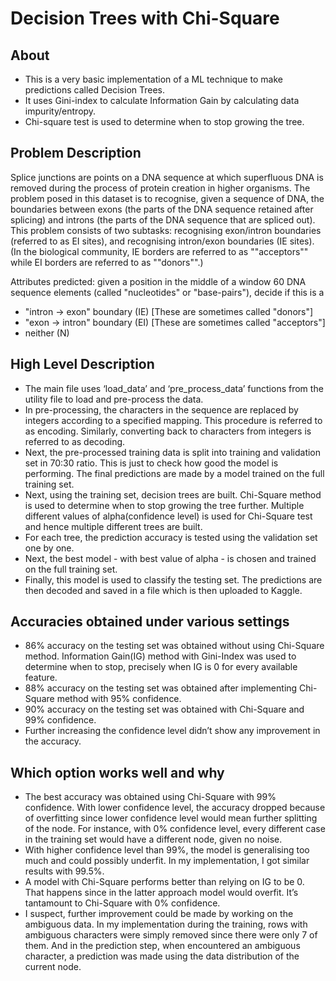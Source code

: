 # Decision Trees with Chi-Square

## About
- This is a very basic implementation of a ML technique to make predictions called Decision Trees.
- It uses Gini-index to calculate Information Gain by calculating data impurity/entropy.
- Chi-square test is used to determine when to stop growing the tree.

## Problem Description
Splice junctions are points on a DNA sequence at which superfluous DNA is removed during the process of protein creation in higher organisms. The problem posed in this dataset is to recognise, given a sequence of DNA, the boundaries between exons (the parts of the DNA sequence retained after splicing) and introns (the parts of the DNA sequence that are spliced out). This problem consists of two subtasks: recognising exon/intron boundaries (referred to as EI sites), and recognising intron/exon boundaries (IE sites). (In the biological community, IE borders are referred to as ""acceptors"" while EI borders are referred to as ""donors"".)

Attributes predicted: given a position in the middle of a window 60 DNA sequence elements (called "nucleotides" or "base-pairs"), decide if this is a

- "intron -> exon" boundary (IE) [These are sometimes called "donors"]
- "exon -> intron" boundary (EI) [These are sometimes called "acceptors"]
- neither (N)

## High Level Description
- The main file uses ‘load_data’ and ‘pre_process_data’ functions from the utility file to load and pre-process the data.
- In pre-processing, the characters in the sequence are replaced by integers according to a specified mapping. This procedure is referred to as encoding. Similarly, converting back to characters from integers is referred to as decoding.
- Next, the pre-processed training data is split into training and validation set in 70:30 ratio. This is just to check how good the model is performing. The final predictions are made by a model trained on the full training set.
- Next, using the training set, decision trees are built. Chi-Square method is used to determine when to stop growing the tree further. Multiple different values of alpha(confidence level) is used for Chi-Square test and hence multiple different trees are built.
- For each tree, the prediction accuracy is tested using the validation set one by one.
- Next, the best model - with best value of alpha - is chosen and trained on the full training set.
- Finally, this model is used to classify the testing set. The predictions are then decoded and saved in a file which is then uploaded to Kaggle.

## Accuracies obtained under various settings
- 86% accuracy on the testing set was obtained without using Chi-Square method. Information Gain(IG) method with Gini-Index was used to determine when to stop, precisely when IG is 0 for every available feature.
- 88% accuracy on the testing set was obtained after implementing Chi-Square method with 95% confidence.
- 90% accuracy on the testing set was obtained with Chi-Square and 99% confidence.
- Further increasing the confidence level didn’t show any improvement in the accuracy.

## Which option works well and why
- The best accuracy was obtained using Chi-Square with 99% confidence. With lower confidence level, the accuracy dropped because of overfitting since lower confidence level would mean further splitting of the node. For instance, with 0% confidence level, every different case in the training set would have a different node, given no noise.
- With higher confidence level than 99%, the model is generalising too much and could possibly underfit. In my implementation, I got similar results with 99.5%.
- A model with Chi-Square performs better than relying on IG to be 0. That happens since in the latter approach model would overfit. It’s tantamount to Chi-Square with 0% confidence.
- I suspect, further improvement could be made by working on the ambiguous data. In my implementation during the training, rows with ambiguous characters were simply removed since there were only 7 of them. And in the prediction step, when encountered an ambiguous character, a prediction was made using the data distribution of the current node.

